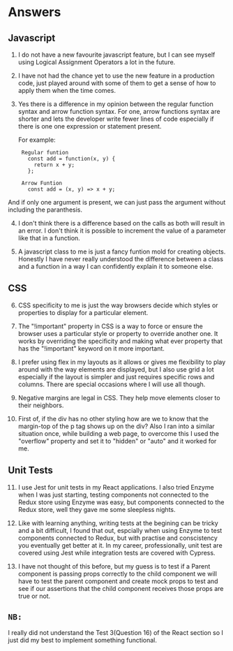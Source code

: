 # Answers

## Javascript

1) I do not have a new favourite javascript feature, but I can see myself using Logical Assignment Operators a lot in the future.

2) I have not had the chance yet to use the new feature in a production code, just played around with some of them to get a sense of how to apply them when the time comes.

3) Yes there is a difference in my opinion between the regular function syntax and arrow function syntax. For one, arrow functions syntax are shorter and lets the developer write fewer lines of code especially if there is one one expression or statement present.
    
    For example:
       
        Regular funtion 
          const add = function(x, y) {
            return x + y;
          };

        Arrow Funtion 
          const add = (x, y) => x + y;

  And if only one argument is present, we can just pass the argument without including the paranthesis.

4) I don't think there is a difference based on the calls as both will result in an error. I don't think it is possible to increment the value of a parameter like that in a function.

5) A javascript class to me is just a fancy funtion mold for creating objects. Honestly I have never really understood the difference between a class and a function in a way I can confidently explain it to someone else. 


## CSS

6) CSS specificity to me is just the way browsers decide which styles or properties to display for a particular element.

7) The "!important" property in CSS is a way to force or ensure the browser uses a particular style or property to override another one. It works by overriding the specificity and making what ever property that has the "!important" keyword on it more important.

8) I prefer using flex in my layouts as it allows or gives me flexibility to play around with the way elements are displayed, but I also use grid a lot especially if the layout is simpler and just requires specific rows and columns. There are special occasions where I will use all though.

9) Negative margins are legal in CSS. They help move elements closer to their neighbors.

10) First of, if the div has no other styling how are we to know that the margin-top of the p tag shows up on the div? Also I ran into a similar situation once, while building a web page, to overcome this I used the "overflow" property and set it to "hidden" or "auto" and it worked for me.


## Unit Tests

11) I use Jest for unit tests in my React applications. I also tried Enzyme when I was just starting, testing components not connected to the Redux store using Enzyme was easy, but components connected to the Redux store, well they gave me some sleepless nights.

12) Like with learning anything, writing tests at the begining can be tricky and a bit difficult, I found that out, espcially when using Enzyme to test components connected to Redux, but with practise and conscistency you eventually get better at it. In my career, professionally, unit test are covered using Jest while integration tests are covered with Cypress.

13) I have not thought of this before, but my guess is to test if a Parent component is passing props correctly to the child component we will have to test the parent component and create mock props to test and see if our assertions  that the child component receives those props are true or not. 



## `NB:`
I really did not understand the Test 3(Question 16) of the React section so I just did my best to implement something functional.